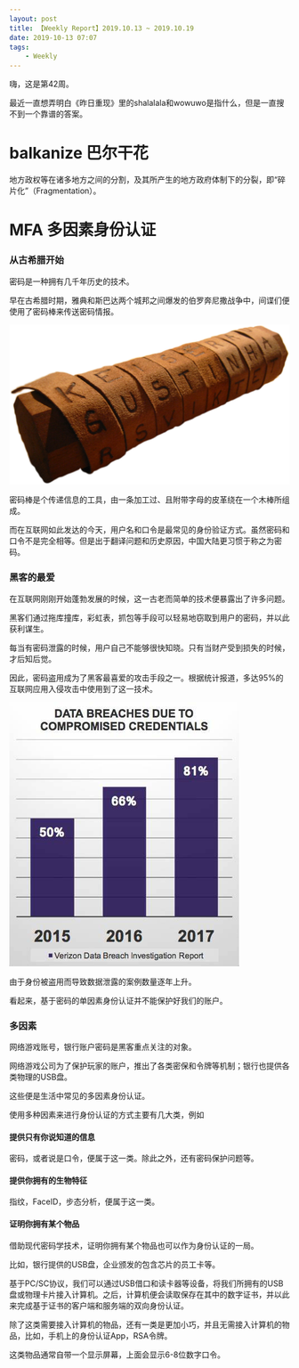 ```yaml
---
layout: post
title: 【Weekly Report】2019.10.13 ~ 2019.10.19
date: 2019-10-13 07:07
tags:
    - Weekly
---
```


嗨，这是第42周。

最近一直想弄明白《昨日重现》里的shalalala和wowuwo是指什么，但是一直搜不到一个靠谱的答案。

# balkanize 巴尔干花

地方政权等在诸多地方之间的分割，及其所产生的地方政府体制下的分裂，即“碎片化”（Fragmentation）。

# MFA 多因素身份认证

### 从古希腊开始

密码是一种拥有几千年历史的技术。

早在古希腊时期，雅典和斯巴达两个城邦之间爆发的伯罗奔尼撒战争中，间谍们便使用了密码棒来传送密码情报。

![skytale](https://raw.githubusercontent.com/plusplus7/solutions/master/weekly/2019/miscs/week42/Skytale.png)

密码棒是个传递信息的工具，由一条加工过、且附带字母的皮革绕在一个木棒所组成。

而在互联网如此发达的今天，用户名和口令是最常见的身份验证方式。虽然密码和口令不是完全相等。但是出于翻译问题和历史原因，中国大陆更习惯于称之为密码。

### 黑客的最爱

在互联网刚刚开始蓬勃发展的时候，这一古老而简单的技术便暴露出了许多问题。

黑客们通过拖库撞库，彩虹表，抓包等手段可以轻易地窃取到用户的密码，并以此获利谋生。

每当有密码泄露的时候，用户自己不能够很快知晓。只有当财产受到损失的时候，才后知后觉。

因此，密码盗用成为了黑客最喜爱的攻击手段之一。根据统计报道，多达95%的互联网应用入侵攻击中使用到了这一技术。

![databreach](https://raw.githubusercontent.com/plusplus7/solutions/master/weekly/2019/miscs/week42/databreach.jpg)

由于身份被盗用而导致数据泄露的案例数量逐年上升。

看起来，基于密码的单因素身份认证并不能保护好我们的账户。

### 多因素

网络游戏账号，银行账户密码是黑客重点关注的对象。

网络游戏公司为了保护玩家的账户，推出了各类密保和令牌等机制；银行也提供各类物理的USB盘。

这些便是生活中常见的多因素身份认证。

使用多种因素来进行身份认证的方式主要有几大类，例如

#### 提供只有你说知道的信息

密码，或者说是口令，便属于这一类。除此之外，还有密码保护问题等。

#### 提供你拥有的生物特征

指纹，FaceID，步态分析，便属于这一类。

#### 证明你拥有某个物品

借助现代密码学技术，证明你拥有某个物品也可以作为身份认证的一局。

比如，银行提供的USB盘，企业颁发的包含芯片的员工卡等。

基于PC/SC协议，我们可以通过USB借口和读卡器等设备，将我们所拥有的USB盘或物理卡片接入计算机。之后，计算机便会读取保存在其中的数字证书，并以此来完成基于证书的客户端和服务端的双向身份认证。

除了这类需要接入计算机的物品，还有一类是更加小巧，并且无需接入计算机的物品，比如，手机上的身份认证App，RSA令牌。

这类物品通常自带一个显示屏幕，上面会显示6-8位数字口令。